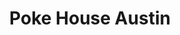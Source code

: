 ---
layout: place
title: Poke House Austin
permalink: /texas/austin/poke-house-austin.html
stateAbbr: TX
stateName: Texas
cityName: Austin
seo:
  type: restaurant
  links: null
place_id: ChIJxfLIUYnMRIYRRUf3J4cWkTk
photos:
  - name: >-
      places/ChIJxfLIUYnMRIYRRUf3J4cWkTk/photos/AeeoHcK2qglf6hRqQ57s7kM8D6DU4162VlfVRhsSr9dP_rIKH5w53L56dm3RKWtCNT6BZF-aS3Tm-3oIW1Gozq4tT9-grmGU5EE3UDxZYPsPRtdbQD9zsl-K77vSzgPMa8n-41zs76ysaZ4TfcQgxhpZgryY0UXvaxYswSwcLBuWMCt-LV9lfC8EeVZAsjoSJUjI_RXQzCBkTHA_lsNSuyiT2yb0qf4E6UFt3_MXAUlt8cEkUnCwFqOgPfpBGx67IG6UlMlhCU_jBCkxAPnG8_oloiJ1ls86zzgN71z-OOKfDDKguVwtwbVYKytjmPnG-HbusRZiwL6jqdGxriJ2SwPFKgeugylbzpHA6IwKPfrNnzx0R6JFFrZgSb7IfcJv7sP3KLCdptzO04sIVRtSxAmsBkXT9VLXpkfw2Q_Cnoji9qDm0MJI
    widthPx: 4800
    heightPx: 3200
    authorAttributions:
      - displayName: Zhuoqun Ethan Hao
        uri: https://maps.google.com/maps/contrib/114617297335751614609
        photoUri: >-
          https://lh3.googleusercontent.com/a-/ALV-UjWRSSFJ61JvMGrvjAeybX-ykjNC72L0rYYDMTRsX6W8R3SPlrN_=s100-p-k-no-mo
    flagContentUri: >-
      https://www.google.com/local/imagery/report/?cb_client=maps_api_places.places_api&image_key=!1e10!2sCIHM0ogKEICAgIDmyOqvwgE&hl=en-US
    googleMapsUri: >-
      https://www.google.com/maps/place//data=!3m4!1e2!3m2!1sCIHM0ogKEICAgIDmyOqvwgE!2e10!4m2!3m1!1s0x8644cc8951c8f2c5:0x3991168727f74745
  - name: >-
      places/ChIJxfLIUYnMRIYRRUf3J4cWkTk/photos/AeeoHcIekFV4Zsfs_K1s0yCeV3ARqHtzbeyb-fD6MWzV8hMD16rupQftcbThV9PNfDWAsZ5ETuG_m27PJsnwnsnuYk-EcPbLQMxahPcqbLivDstWITqXYJejieh8Nupdn400akkYaRCAHbi6AaRumhy2_9kb2AQVrEjdWN11orn4YsasSLa-j4Vxls66fLmnrABH_kU1tPohfTKqtddSgZeXs5xqvlGEVxk4j2Db9XX4aMqwRTJ_26Vx5t2A837XPgymspocwplEWDNsmVmXN9wRMzk2yLz-RQheNnLcDxrs_3nhvg
    widthPx: 1280
    heightPx: 851
    authorAttributions:
      - displayName: Poke House Austin
        uri: https://maps.google.com/maps/contrib/101265593045129553911
        photoUri: >-
          https://lh3.googleusercontent.com/a-/ALV-UjWeIbbVNNu4JzpZjJXURls2_GEwmyTirNL3_kmMtpF4u7RAIdI=s100-p-k-no-mo
    flagContentUri: >-
      https://www.google.com/local/imagery/report/?cb_client=maps_api_places.places_api&image_key=!1e10!2sAF1QipMSOYwIhDkJiJ4n_Cl9Zcyg7cJvx7e9DlC3_XsP&hl=en-US
    googleMapsUri: >-
      https://www.google.com/maps/place//data=!3m4!1e2!3m2!1sAF1QipMSOYwIhDkJiJ4n_Cl9Zcyg7cJvx7e9DlC3_XsP!2e10!4m2!3m1!1s0x8644cc8951c8f2c5:0x3991168727f74745
  - name: >-
      places/ChIJxfLIUYnMRIYRRUf3J4cWkTk/photos/AeeoHcJrrT31VvHQu7W64xdrMbbN07lnt1Y4rm_jD9RPyVtYqySosgbwFrT9qX4GsXMu8s7otWitFN0QplCt5vISUJ1Me8AbWQDj4ktc4V11cTPcj4SX8UEu-bsBYqV0qKAcBw7QI25fVieAggcGiQDu9DGOcTNl4c6ZEYmMc3qWcpj0aq3YUm9koUbEAo4kojlRx9iZ5817hlnPeFZBsyy0hKTgRv9fTOjajoe_ssbvoIW-1_s2YpoayVI37CGdZsBamhScbgg317_496eDx7qv10aTuKp2_PSD9TgImqAtn175AA
    widthPx: 1910
    heightPx: 627
    authorAttributions:
      - displayName: Poke House Austin
        uri: https://maps.google.com/maps/contrib/101265593045129553911
        photoUri: >-
          https://lh3.googleusercontent.com/a-/ALV-UjWeIbbVNNu4JzpZjJXURls2_GEwmyTirNL3_kmMtpF4u7RAIdI=s100-p-k-no-mo
    flagContentUri: >-
      https://www.google.com/local/imagery/report/?cb_client=maps_api_places.places_api&image_key=!1e10!2sAF1QipPj4TcZnq5nn0maSfrN7Kfjb3XVTBrYkRjSdt_L&hl=en-US
    googleMapsUri: >-
      https://www.google.com/maps/place//data=!3m4!1e2!3m2!1sAF1QipPj4TcZnq5nn0maSfrN7Kfjb3XVTBrYkRjSdt_L!2e10!4m2!3m1!1s0x8644cc8951c8f2c5:0x3991168727f74745
  - name: >-
      places/ChIJxfLIUYnMRIYRRUf3J4cWkTk/photos/AeeoHcKvR4o4uPTq5GhdX_FC3E6KwuN2YiIa_Ul1mpQDkJVJr74TJqz1ZlGxWy7CWlkwplJN2uGEZ9ibMqQYMIgzSdhHqnOEHBfYmm45YUJYMzCqtNX29ngRdVhmK79y44A_IkI8criaGDHAq141rVEPFw7vgLWGBw4byk1wIqlqMZjn7KzMB5B505QYrRh9zM3eQ5g2fcg80oaLSmiBN4K7fOy4V2oVbG2wF0j_UcXTj3ZOuMFmSJ6POr-kZKKqkjP0dc2qEnmsEm9ppimPqM4FYqRRyXbFJ3vfQHvMWCOY6tKQpTawCXwCHSIWQ2GhL5gqaWmYhexo8kwwMqJ34oBi_tfzM62RK6IR1nZQ2t4HFp5O-HzngiiXWaZnSQoegtT-cgI_FA10U5NraAS2ixiV6qd1jM4YgdjUmLPTT3X-LIoGJw
    widthPx: 3024
    heightPx: 4032
    authorAttributions:
      - displayName: tina do
        uri: https://maps.google.com/maps/contrib/101198452013034518064
        photoUri: >-
          https://lh3.googleusercontent.com/a-/ALV-UjUsI2ru1ZqdP7DHVifO0SynpdCCjHAAXJWS9KzuhsEI3PVrXaGe=s100-p-k-no-mo
    flagContentUri: >-
      https://www.google.com/local/imagery/report/?cb_client=maps_api_places.places_api&image_key=!1e10!2sCIHM0ogKEICAgICH6LfZJQ&hl=en-US
    googleMapsUri: >-
      https://www.google.com/maps/place//data=!3m4!1e2!3m2!1sCIHM0ogKEICAgICH6LfZJQ!2e10!4m2!3m1!1s0x8644cc8951c8f2c5:0x3991168727f74745
  - name: >-
      places/ChIJxfLIUYnMRIYRRUf3J4cWkTk/photos/AeeoHcLgpkQS--R6CGk7oF1Vr0RWUUjfOmItg947I6iDCCKooGthV_jPiJmDc_PC23oJ-A8stk_rbtbyHOx92KvsPRIlW9hxNVZGhrpyMPR0yJley-x2WdIRQy9mHL6tVBoxaB583yeSozz8eAaAAj3VcuyTxxF8lM3Az-MPeT3BsRv3z05nJ709iz39OVGkM_gD5-NqBV8xBIw2HoR1OOvKCREPTuEv_1EyoBSpERWgsiGTPK9aHjutVV07p4XnIdK2NO0h5F_UeSbKYZKHIz_Gja3nnTmxRtJoHycaeRqU72fDCzEctgEndwyfnYYewTZ4N-1Ef6mj1fTpLSkTytcupyt9S-uRV-WicvxBVRQxURwLqWhva8S6R8CR6feuveuSzrKDdYpe5t2RTcbsDgS73yxvYQjj_918cdOe7OKy8I0
    widthPx: 3024
    heightPx: 4032
    authorAttributions:
      - displayName: Viktoria Varunok
        uri: https://maps.google.com/maps/contrib/101093284483283327534
        photoUri: >-
          https://lh3.googleusercontent.com/a-/ALV-UjXx0pC2ekougyn7mc-YDSLi-syVdDwgvJ770HmXF6MTNxNr6jjd=s100-p-k-no-mo
    flagContentUri: >-
      https://www.google.com/local/imagery/report/?cb_client=maps_api_places.places_api&image_key=!1e10!2sCIHM0ogKEICAgIDPm8fNQA&hl=en-US
    googleMapsUri: >-
      https://www.google.com/maps/place//data=!3m4!1e2!3m2!1sCIHM0ogKEICAgIDPm8fNQA!2e10!4m2!3m1!1s0x8644cc8951c8f2c5:0x3991168727f74745
  - name: >-
      places/ChIJxfLIUYnMRIYRRUf3J4cWkTk/photos/AeeoHcIsJdWwzFUbmnyVX1DYKUs1FT5SBxFm-_z6ZTxVlxmgX9698GA4l32ocqpsRLR6xROgdx1D33snnUgttKEc5lD5Hej98cLX05CZYjMkxwjbgNu22eakXla7onCNVDr2uxxvYtFO98M8OoiiMnDvAPYqsWcfmSDN2ubgwDj9Up-QZByd6iU6UFo-9vcH6YtHIDjWobJkwhFNqLVgBDH1wiP9xe-sJAfkpgjEuJkiJHgig8lalwOiuSTTNlO2meNNyoLPPEZAJhFCKVow1K87wlPMMWU8-8aluU76vredX3pzmOOlVNmBAWEJFzFLsakN_reQQYHTfMnedve6BX-9dfH-TfdqDY6x7ckvD-b4iH17cFRk2qRzTjU5CjCmtmUPAqDDblAO_zuuPKE4i-gMufrhX2k-eCtacDHuFtP6sN81Y_cg
    widthPx: 3024
    heightPx: 4032
    authorAttributions:
      - displayName: Viktoria Varunok
        uri: https://maps.google.com/maps/contrib/101093284483283327534
        photoUri: >-
          https://lh3.googleusercontent.com/a-/ALV-UjXx0pC2ekougyn7mc-YDSLi-syVdDwgvJ770HmXF6MTNxNr6jjd=s100-p-k-no-mo
    flagContentUri: >-
      https://www.google.com/local/imagery/report/?cb_client=maps_api_places.places_api&image_key=!1e10!2sCIHM0ogKEICAgIDPm8fNwAE&hl=en-US
    googleMapsUri: >-
      https://www.google.com/maps/place//data=!3m4!1e2!3m2!1sCIHM0ogKEICAgIDPm8fNwAE!2e10!4m2!3m1!1s0x8644cc8951c8f2c5:0x3991168727f74745
  - name: >-
      places/ChIJxfLIUYnMRIYRRUf3J4cWkTk/photos/AeeoHcLIDSNDUnVtWpsLFi_tfTJ21pUQ3MmggM44Kex7E9jIWOHhACBFI-NcHxjoTDZHhwnwsgR82rlwH2R-9_K_KIZyWCKVk1NR0jZnSyiDAVVpMspmIb5ES3wQ_b7gltk2mRa0ljlwkYJxBhzNz-Up1i9yoMuRNIGWK20doybB2aJuhFgjzkdfDzTD0N_xuiYTZCQiPPmNifeTIkuCM7IvrrP0HNOCJe4dglzxrsmEfX6pzQM4DyZXqPjehW-HGX8_uEFyM66CX5AcsmAZ35xaRZyYumD0OQDhd5yxfwH_wuG8mKcR4cQOuoSwswg1YWFNDqXx5VtLIU4qLhkb0GbWOew2CuamXQt-rFuIgyUR0Sk3nrc_rRAz1uwIMJCcfWOQFvxu2HxUY8Zes4HEs7fV3MoEEl90QZikveXvHi2DYpZ1git1
    widthPx: 4032
    heightPx: 3024
    authorAttributions:
      - displayName: tina do
        uri: https://maps.google.com/maps/contrib/101198452013034518064
        photoUri: >-
          https://lh3.googleusercontent.com/a-/ALV-UjUsI2ru1ZqdP7DHVifO0SynpdCCjHAAXJWS9KzuhsEI3PVrXaGe=s100-p-k-no-mo
    flagContentUri: >-
      https://www.google.com/local/imagery/report/?cb_client=maps_api_places.places_api&image_key=!1e10!2sCIHM0ogKEICAgICH6I_y1gE&hl=en-US
    googleMapsUri: >-
      https://www.google.com/maps/place//data=!3m4!1e2!3m2!1sCIHM0ogKEICAgICH6I_y1gE!2e10!4m2!3m1!1s0x8644cc8951c8f2c5:0x3991168727f74745
  - name: >-
      places/ChIJxfLIUYnMRIYRRUf3J4cWkTk/photos/AeeoHcLOO2uddT0fEZ9rUiyQp5RR2MVXicP7dTeEoiFz0oYE2_esrPOq8Sp2coGOdDoAbzErZjbvJ-1F72V5uBDJDAmP3a0z-iy-GTCufXMOS13Ccq2ife6VkLFjPZnn7Det8AxxMuJ-g2D_v_xomfuzH4rSZnvw7n8Sbe1ZsbyalQnXnlhljNAojJAKzPiTGAaveLzXtTifkQ43bnHPjny5dHaMU7sox0tjuORt5rRNaPMSZ7uXtx7zV7HYsv_WCOTMIBl2jJ-HCbAdsenpxXTEwVC_NmR8BrgQpGV1rSiJ5G-SgG2Bp2294wA6kKwGvVnsUPGT6DKQIll2aXNKg4C8HlzIqiW9Ty_xr6ErW-6hdvlyXbj2qgbPKr_zSBhPixAd1RDIoVK3Le13pez3c8lsES-0dcBhZ4dhYs-LRUgSootM4yFv
    widthPx: 4800
    heightPx: 3200
    authorAttributions:
      - displayName: Zhuoqun Ethan Hao
        uri: https://maps.google.com/maps/contrib/114617297335751614609
        photoUri: >-
          https://lh3.googleusercontent.com/a-/ALV-UjWRSSFJ61JvMGrvjAeybX-ykjNC72L0rYYDMTRsX6W8R3SPlrN_=s100-p-k-no-mo
    flagContentUri: >-
      https://www.google.com/local/imagery/report/?cb_client=maps_api_places.places_api&image_key=!1e10!2sCIHM0ogKEICAgIDmyOqv4gE&hl=en-US
    googleMapsUri: >-
      https://www.google.com/maps/place//data=!3m4!1e2!3m2!1sCIHM0ogKEICAgIDmyOqv4gE!2e10!4m2!3m1!1s0x8644cc8951c8f2c5:0x3991168727f74745
  - name: >-
      places/ChIJxfLIUYnMRIYRRUf3J4cWkTk/photos/AeeoHcJ9BK6LBHOmjcZgUMyO9cWLPLnmrGPoIwpg9ISE2sUTKGNWr-W8ioeQIIAUYdllZsrZB_-b9MZJGaYChrHRBp5-ujvXX1n4XpDMMo37Su76K3-al0Qq9NBz2IARs9p8WgPermdKf0zo7O2w2MeQBJOOg0N59O7S2joMqINdaTn9LdX7lyMGEf0kXsWQSLdAn1BI5r4vd1mZhB1c_vHo2lI9W-o-1YO8tzP12jHTrmgDCo5GHFLGVU8ZyUdfWI3rAhv9pTzPufbPzwzxso3ULV78j6pz71wWGl0dBcz1v2KBelP_VocNXobpeeuyr-cQT0CAjHSaFsWjPx9j5pXK_ILNDz6h1RpDj0-HjszOMiggtoxyY1XyJDdyviOX5nB3Dy2kmi9Zob28mQs95m5eg6qeSn442LKiFMT08whU6sk
    widthPx: 4608
    heightPx: 2184
    authorAttributions:
      - displayName: Ziesook You (유지숙)
        uri: https://maps.google.com/maps/contrib/111723022039827881274
        photoUri: >-
          https://lh3.googleusercontent.com/a-/ALV-UjVFruwj5-xzt0F7NJc3jzs4wQGQP9F1z_q91rveb6PfxM4JWd91=s100-p-k-no-mo
    flagContentUri: >-
      https://www.google.com/local/imagery/report/?cb_client=maps_api_places.places_api&image_key=!1e10!2sCIHM0ogKEICAgIDus4axfg&hl=en-US
    googleMapsUri: >-
      https://www.google.com/maps/place//data=!3m4!1e2!3m2!1sCIHM0ogKEICAgIDus4axfg!2e10!4m2!3m1!1s0x8644cc8951c8f2c5:0x3991168727f74745
  - name: >-
      places/ChIJxfLIUYnMRIYRRUf3J4cWkTk/photos/AeeoHcKVYbZHdO1XpAJDS8N6ZAgCLoXoq6h2LRSqcHRGqb5-W27ob3XbZtkyuMTESLG6xDmsDvuQdwb38_YPTJ19I3-n6T-oky30PbC-vVv4LbCDGLmr5hQD1EWJxRePm7ZaHMECB68DB8DBQQsYjR2o6RATGCWH6xllZlqmckK5a0790aYFwt8jBMdY1fnSQ70NwD1ZIVLpkPlONMjH-Q6wNyZ5WA1BaXwo1RBkgQcQ-SRksokMiI7kwRX_QkPUPleCUh5M3JpZa7fHtdhBe4ZIJ_LnoF9svnwkfQ7oX2UmKLxAo-MEacD7LCDJ1_vz3E6BoBFMGAottt90yCZ86y5jbDsUczcN2jORdYdKzAnkjLffSGCf8Jc7Xajg_QPswxAlIwNA92pMxk8CbCpQmBit_PLbORxLEYfgPgzjhq3AF8tJ
    widthPx: 4080
    heightPx: 3072
    authorAttributions:
      - displayName: Rangers Huang
        uri: https://maps.google.com/maps/contrib/111512596330467866940
        photoUri: >-
          https://lh3.googleusercontent.com/a/ACg8ocLl9hoKfJdfbZOkSEoFeqq6jhQMxEBFqJb_Mx11gbgsG4zxh9JD=s100-p-k-no-mo
    flagContentUri: >-
      https://www.google.com/local/imagery/report/?cb_client=maps_api_places.places_api&image_key=!1e10!2sCIHM0ogKEICAgIC55seT-AE&hl=en-US
    googleMapsUri: >-
      https://www.google.com/maps/place//data=!3m4!1e2!3m2!1sCIHM0ogKEICAgIC55seT-AE!2e10!4m2!3m1!1s0x8644cc8951c8f2c5:0x3991168727f74745
address: '11150 Research Blvd #216, Austin, TX 78759, USA'
street: '11150 Research Blvd #216'
city: Austin
state: TX
zip: '78759'
country: USA
neighborhood: Jollyville
latitude: '30.406176'
longitude: '-97.746046'
accessibility_options:
  wheelchairAccessibleParking: true
  wheelchairAccessibleEntrance: true
  wheelchairAccessibleRestroom: true
  wheelchairAccessibleSeating: true
business_status: OPERATIONAL
name: Poke House Austin
google_maps_links:
  directionsUri: >-
    https://www.google.com/maps/dir//''/data=!4m7!4m6!1m1!4e2!1m2!1m1!1s0x8644cc8951c8f2c5:0x3991168727f74745!3e0
  placeUri: https://maps.google.com/?cid=4148121501531850565
  writeAReviewUri: >-
    https://www.google.com/maps/place//data=!4m3!3m2!1s0x8644cc8951c8f2c5:0x3991168727f74745!12e1
  reviewsUri: >-
    https://www.google.com/maps/place//data=!4m4!3m3!1s0x8644cc8951c8f2c5:0x3991168727f74745!9m1!1b1
  photosUri: >-
    https://www.google.com/maps/place//data=!4m3!3m2!1s0x8644cc8951c8f2c5:0x3991168727f74745!10e5
primary_type: American Restaurant
opening_hours:
  regular: null
  current: null
secondary_opening_hours:
  regular:
    weekdayDescriptions: null
    type: null
  current:
    weekdayDescriptions: null
    type: null
phone: null
price_level: null
price_range: null
rating: null
rating_count: 0
website: null
description: >-
  About Poke House Austin in Austin, TX$$$Nestled in the heart of Austin, TX,
  Poke House Austin stands out as a vibrant eatery specializing in fresh,
  customizable Hawaiian poke bowls that cater to a variety of tastes for lunch
  and dinner. This spot emphasizes high-quality ingredients and creative
  options, allowing diners to build their own meals with a focus on healthy,
  flavorful combinations that appeal to those seeking light, satisfying dishes.
  With its accessible features like wheelchair-friendly entrances and parking,
  it's designed for everyone to enjoy a seamless dining experience. The trendy
  atmosphere makes it a go-to choice for anyone exploring Hawaiian-inspired
  cuisine in the area, blending casual vibes with options that feel both
  innovative and approachable.
generative_summary: >-
  About Poke House Austin in Austin, TX$$$Nestled in the heart of Austin, TX,
  Poke House Austin stands out as a vibrant eatery specializing in fresh,
  customizable Hawaiian poke bowls that cater to a variety of tastes for lunch
  and dinner. This spot emphasizes high-quality ingredients and creative
  options, allowing diners to build their own meals with a focus on healthy,
  flavorful combinations that appeal to those seeking light, satisfying dishes.
  With its accessible features like wheelchair-friendly entrances and parking,
  it's designed for everyone to enjoy a seamless dining experience. The trendy
  atmosphere makes it a go-to choice for anyone exploring Hawaiian-inspired
  cuisine in the area, blending casual vibes with options that feel both
  innovative and approachable.
generative_disclosure: Summarized by AI using the Grok-3-Mini model.
reviews: null
review_summary: >-
  Visitor Feedback Highlights$$$Folks exploring poke spots in Austin often rave
  about the fresh, high-quality ingredients and the fun of customizing bowls to
  fit their preferences, creating a generally upbeat dining vibe. Many
  appreciate how these places keep things light and healthy without skimping on
  flavor, making them a solid pick for quick meals that hit the spot. While
  specific reviews for this location aren't detailed, similar eateries draw
  praise for their efficient service and welcoming feel, helping it stand out
  among fresh fish options nearby. Overall, it's clear that visitors enjoy the
  variety and accessibility, painting a positive picture for anyone on the hunt
  for a casual, satisfying bite. If you're in the mood for something akin to
  top-rated sushi alternatives, this spot tends to deliver a reliably enjoyable
  experience.
review_disclosure: Summarized by AI using the Grok-3-Mini model.
parking_options: null
payment_options: null
allow_dogs: null
curbside_pickup: null
delivery: null
dine_in: null
good_for_children: null
good_for_groups: null
good_for_sports: null
live_music: null
menu_for_children: null
outdoor_seating: null
reservable: null
restroom: null
serves_beer: null
serves_breakfast: null
serves_brunch: null
serves_cocktails: null
serves_coffee: null
serves_dinner: null
serves_dessert: null
serves_lunch: null
serves_vegetarian_food: null
serves_wine: null
takeout: null
update_category: pro
places_description: null

---
